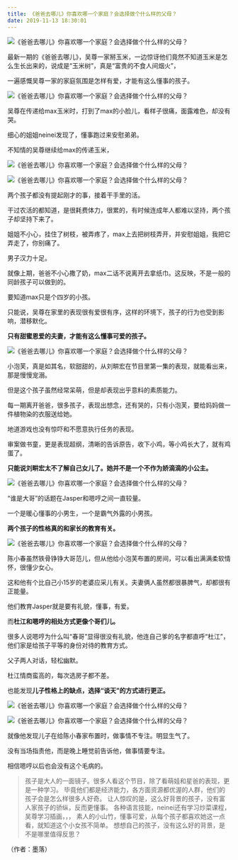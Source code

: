 ```yaml
---
title: 《爸爸去哪儿》你喜欢哪一个家庭？会选择做个什么样的父母？
date: 2019-11-13 18:30:01
---
```


 ![《爸爸去哪儿》你喜欢哪一个家庭？会选择做个什么样的父母？](http://p1.pstatp.com/large/3f2600047f8ee56caedf)

 最新一期的《爸爸去哪儿》，吴尊一家掰玉米，一边惊讶他们竟然不知道玉米是怎么生长出来的，说成是“玉米树”，真是“富贵的不食人间烟火”，

 一遍感慨吴尊一家的家庭氛围是怎样有爱，才能有这么懂事的孩子。

 ![《爸爸去哪儿》你喜欢哪一个家庭？会选择做个什么样的父母？](http://p1.pstatp.com/large/3f2600047ff2f0b98e43)

 吴尊在传递给max玉米时，打到了max的小脸儿，看样子很痛，面露难色，却没有哭。

 细心的姐姐neinei发现了，懂事跑过来安慰弟弟。

 不知情的吴尊继续给max的传递玉米，

 ![《爸爸去哪儿》你喜欢哪一个家庭？会选择做个什么样的父母？](http://p1.pstatp.com/large/3f2700020b86aa4f6d2f)

 ![《爸爸去哪儿》你喜欢哪一个家庭？会选择做个什么样的父母？](http://p1.pstatp.com/large/3f290002048361846809)

 两个孩子都没有提起刚才的事，接着干手里的活。

 干过农活的都知道，是很耗费体力，很累的，有时候连成年人都难以坚持，两个孩子却坚持下来了。

 姐姐不小心，挂住了树枝，被弄疼了，max上去把树枝弄开，并安慰姐姐，我把它弄走了，你别痛了。

 男子汉力十足。

 就像上期，爸爸不小心撒了奶，max二话不说离开去拿纸巾。这反映，不是一般的同龄孩子可以做到的。

 要知道max只是个四岁的小孩。

 只能说，吴尊在家里的表现很有爱很有序，这样的环境下，孩子的行为也受到影响，潜移默化。

 **只有甜蜜恩爱的夫妻，才能有这么懂事可爱的孩子。**

 ![《爸爸去哪儿》你喜欢哪一个家庭？会选择做个什么样的父母？](http://p9.pstatp.com/large/3f29000204e99230d3ac)

 小泡芙，真是如其名，软甜甜的，从刘畊宏在节目里第一集的表现，就能看出来，那是慢慢宠溺。

 但是这个孩子虽然经常呆萌，但是却表现出乎意料的素质能力。

 每一期离开爸爸，很多孩子，表现出想念，还有哭的，只有小泡芙，要给妈妈做一件植物染的衣服送给她。

 地道游戏也没有惊吓和不愿意执行任务的表现。

 审案做书童，更是表现超纲，清晰的告诉原告，收下小鸡，等小鸡长大了，就有鸡蛋了。

 **只能说刘畊宏太不了解自己女儿了。她并不是一个不作为娇滴滴的小公主。**

 ![《爸爸去哪儿》你喜欢哪一个家庭？会选择做个什么样的父母？](http://p1.pstatp.com/large/3f2b0001f378d8a1aeef)

 “谁是大哥”的话题在Jasper和嗯哼之间一直较量。

 一个是暖心懂事的小男生，一个是霸气外露的小男孩。

 **两个孩子的性格真的和家长的教育有关。**

 ![《爸爸去哪儿》你喜欢哪一个家庭？会选择做个什么样的父母？](http://p1.pstatp.com/large/3f280002073a40abeff2)

 陈小春虽然铁骨铮铮大哥范儿，但从他给小泡芙布置的房间，可以看出满满柔软情怀，很懂少女心。

 这和他有个比自己小15岁的老婆应采儿有关。夫妻俩人虽然都很暴脾气，却都很有正能量。

 他们教育Jasper就是要有礼貌，懂事，有爱。

 而**杜江和嗯哼的相处方式更像个哥们儿。**

 很多人说嗯哼为什么叫“春哥”显得很没有礼貌，他连自己爹的名字都直呼“杜江”，他们家是给孩子平等的身份对待的教育方式。

 父子两人对话，轻松幽默。

 杜江情商蛮高的，每次选房子都不差。

 也能发现**儿子性格上的缺点，选择“谈天”的方式进行更正。**

 ![《爸爸去哪儿》你喜欢哪一个家庭？会选择做个什么样的父母？](http://p1.pstatp.com/large/3f2a0002070a3333ad50)

 ![《爸爸去哪儿》你喜欢哪一个家庭？会选择做个什么样的父母？](http://p1.pstatp.com/large/3f2b0001f46decaddda9)

 就像他发现儿子在给陈小春家布置时，做事情不专注。明显生气了。

 没有当场指责他，而是晚上睡觉前告诉他，做事情要专注。

 相信嗯哼以后也会没有这个毛病的。

> 孩子是大人的一面镜子。很多人看这个节目，除了看萌娃和星爸的表现，更是一种学习。 毕竟他们都是经济能力，各方面资源都优渥的人群，他们的孩子会是怎么样很多人好奇。 让人惊叹的是，这么好背景的孩子，没有富人家孩子的骄纵，反而更懂事。 各种语言技能，neinei还有学习炒菜课程，吴尊学习插画，，， 素人的小山竹，懂事可爱，从每个孩子都喜欢她这一点看，就知道这个小女孩不简单。 想想自己的孩子，没有这么好的背景，是不是哪里值得反思？

 （作者：墨落）
